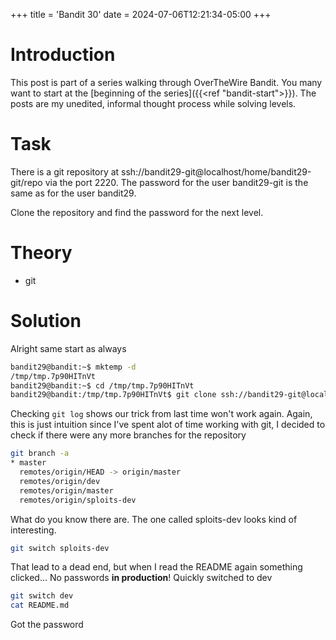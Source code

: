 +++
title = 'Bandit 30'
date = 2024-07-06T12:21:34-05:00
+++

# Introduction

This post is part of a series walking through OverTheWire Bandit. You many want to start at the [beginning of the series]({{<ref "bandit-start">}}). The posts are my unedited, informal thought process while solving levels.

# Task

There is a git repository at ssh://bandit29-git@localhost/home/bandit29-git/repo via the port 2220. The password for the user bandit29-git is the same as for the user bandit29.

Clone the repository and find the password for the next level.

# Theory

- git

# Solution

Alright same start as always

```bash
bandit29@bandit:~$ mktemp -d
/tmp/tmp.7p90HITnVt
bandit29@bandit:~$ cd /tmp/tmp.7p90HITnVt
bandit29@bandit:/tmp/tmp.7p90HITnVt$ git clone ssh://bandit29-git@localhost:2220/home/bandit29-git/repo
```

Checking `git log` shows our trick from last time won't work again. Again, this is just intuition since I've spent alot of time working with git, I decided to check if there were any more branches for the repository

```bash
git branch -a
* master
  remotes/origin/HEAD -> origin/master
  remotes/origin/dev
  remotes/origin/master
  remotes/origin/sploits-dev
```

What do you know there are. The one called sploits-dev looks kind of interesting.

```bash
git switch sploits-dev
```

That lead to a dead end, but when I read the README again something clicked... No passwords **in production**! Quickly switched to dev

```bash
git switch dev
cat README.md
```

Got the password
